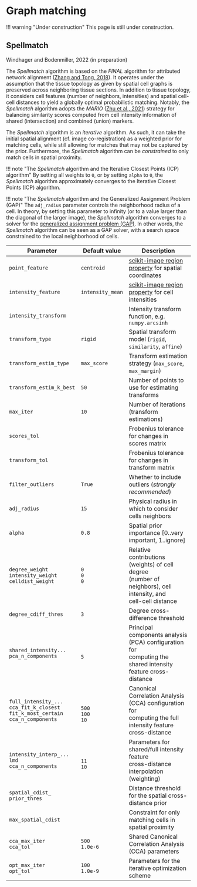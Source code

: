 # Graph matching

!!! warning "Under construction"
    This page is still under construction.

<!-- TODO explain graph construction -->

## Spellmatch

Windhager and Bodenmiller, 2022 (in preparation)

The *Spellmatch* algorithm is based on the *FINAL* algorithm for attributed network
alignment ([Zhang and Tong, 2018](https://doi.org/10.1109/TKDE.2018.2866440)). It
operates under the assumption that the tissue topology as given by spatial cell graphs
is preserved across neighboring tissue sections. In addition to tissue topology, it
considers cell features (number of neighbors, intensities) and spatial cell-cell
distances to yield a globally optimal probabilistic matching. Notably, the *Spellmatch*
algorithm adopts the *MARIO* 
([Zhu et al., 2021](https://doi.org/10.1101/2021.12.03.471185)) strategy for balancing
similarity scores computed from cell intensity information of shared (intersection) and
combined (union) markers.

The *Spellmatch* algorithm is an *iterative* algorithm. As such, it can take the initial
spatial alignment (cf. image co-registration) as a weighted prior for matching cells,
while still allowing for matches that may not be captured by the prior. Furthermore, the
*Spellmatch* algorithm can be *constrained* to only match cells in spatial proximity.

!!! note "The *Spellmatch* algorithm and the Iterative Closest Points (ICP) algorithm"
    By setting all weights to `0`, or by setting `alpha` to `0`, the *Spellmatch*
    algorithm approximately converges to the Iterative Closest Points (ICP) algorithm.

!!! note "The *Spellmatch* algorithm and the Generalized Assignment Problem (GAP)"
    The `adj_radius` parameter controls the neighborhood radius of a cell. In theory, by
    setting this parameter to infinity (or to a value larger than the diagonal of the 
    larger image), the *Spellmatch* algorithm converges to a solver for the
    [generalized assignment problem (GAP)](https://en.wikipedia.org/wiki/Generalized_assignment_problem).
    In other words, the *Spellmatch* algorithm can be seen as a GAP solver, with
    a search space constrained to the local neighborhood of cells.

| Parameter | Default value | Description |
| --- | --- | --- |
| `point_feature` | `centroid` | [scikit-image region property](https://scikit-image.org/docs/dev/api/skimage.measure.html#skimage.measure.regionprops) for spatial coordinates |
| `intensity_feature` | `intensity_mean` | [scikit-image region property](https://scikit-image.org/docs/dev/api/skimage.measure.html#skimage.measure.regionprops) for cell intensities |
| `intensity_transform` | | Intensity transform function, e.g. `numpy.arcsinh` |
| `transform_type` | `rigid` | Spatial transform model (`rigid`, `similarity`, `affine`) |
| `transform_estim_type` | `max_score` | Transform estimation strategy (`max_score`, `max_margin`) |
| `transform_estim_k_best` | `50` | Number of points to use for estimating transforms |
| `max_iter` | `10` | Number of iterations (transform estimations) |
| `scores_tol` | | Frobenius tolerance for changes in scores matrix |
| `transform_tol` | | Frobenius tolerance for changes in transform matrix |
| `filter_outliers` | `True` | Whether to include outliers (*strongly recommended*) |
| `adj_radius` | `15` | Physical radius in which to consider cells neighbors |
| `alpha` | `0.8` | Spatial prior importance [0..very important, 1..ignore] |
| `degree_weight`<br>`intensity_weight`<br>`celldist_weight` | `0`<br>`0`<br>`0` | Relative contributions (weights) of cell degree<br> (number of neighbors), cell intensity, and<br>cell-cell distance |
| `degree_cdiff_thres` | `3` | Degree cross-difference threshold |
| `shared_intensity...`<br>`pca_n_components` | <br>`5` | Principal components analysis (PCA) configuration for<br>computing the shared intensity feature cross-distance |
| `full_intensity_...`<br>`cca_fit_k_closest`<br>`fit_k_most_certain`<br>`cca_n_components` | <br>`500`<br>`100`<br>`10` | Canonical Correlation Analysis (CCA) configuration for<br>computing the full intensity feature cross-distance |
| `intensity_interp_...`<br>`lmd`<br>`cca_n_components` | <br>`11`<br>`10` | Parameters for shared/full intensity feature<br> cross-distance interpolation (weighting) |
| `spatial_cdist_`<br>`prior_thres` | | Distance threshold for the spatial cross-distance prior |
| `max_spatial_cdist` | | Constraint for only matching cells in spatial proximity |
| `cca_max_iter`<br>`cca_tol` | `500`<br>`1.0e-6` | Shared Canonical Correlation Analysis (CCA) parameters |
| `opt_max_iter`<br>`opt_tol` | `100`<br>`1.0e-9` | Parameters for the iterative optimization scheme |
